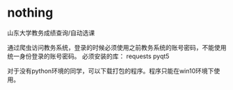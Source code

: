 # nothing
山东大学教务成绩查询/自动选课

通过爬虫访问教务系统，登录的时候必须使用之前教务系统的账号密码，不能使用统一身份登录的账号密码。
必须安装的库：
requests
pyqt5

对于没有python环境的同学，可以下载打包的程序。程序只能在win10环境下使用。

